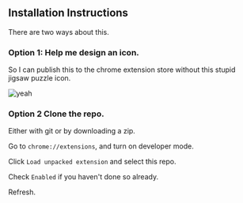 

## Installation Instructions

There are two ways about this.

### Option 1: Help me design an icon.
So I can publish this to the chrome extension store without this stupid jigsaw puzzle icon.

![yeah](https://cloud.githubusercontent.com/assets/7637700/23107845/75e1b456-f6b9-11e6-9f05-120758eb7d2e.png)


### Option 2 Clone the repo.
Either with git or by downloading a zip.

Go to `chrome://extensions`, and turn on developer mode. 

Click `Load unpacked extension` and select this repo.

Check `Enabled` if you haven't done so already.

Refresh.
